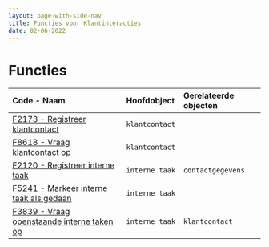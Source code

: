 ```yaml
---
layout: page-with-side-nav
title: Functies voor Klantinteracties
date: 02-06-2022
---
```


# Functies

| Code - Naam | Hoofdobject | Gerelateerde objecten |
| :--- | :--- | :--- |
| [F2173 - Registreer klantcontact](./artefacten/2173.md) | `klantcontact` | |
| [F8618 - Vraag klantcontact op](./artefacten/8618.md) | `klantcontact` | |
| [F2120 - Registreer interne taak](./artefacten/2120.md) | `interne taak` | `contactgegevens` |
| [F5241 - Markeer interne taak als gedaan](./artefacten/5241.md)  | `interne taak` | |
| [F3839 - Vraag openstaande interne taken op](./artefacten/3839.md) | `interne taak` | `klantcontact` |
